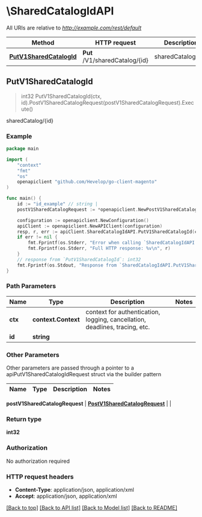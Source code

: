 # \SharedCatalogIdAPI

All URIs are relative to *http://example.com/rest/default*

Method | HTTP request | Description
------------- | ------------- | -------------
[**PutV1SharedCatalogId**](SharedCatalogIdAPI.md#PutV1SharedCatalogId) | **Put** /V1/sharedCatalog/{id} | sharedCatalog/{id}



## PutV1SharedCatalogId

> int32 PutV1SharedCatalogId(ctx, id).PostV1SharedCatalogRequest(postV1SharedCatalogRequest).Execute()

sharedCatalog/{id}



### Example

```go
package main

import (
	"context"
	"fmt"
	"os"
	openapiclient "github.com/Hevelop/go-client-magento"
)

func main() {
	id := "id_example" // string | 
	postV1SharedCatalogRequest := *openapiclient.NewPostV1SharedCatalogRequest(*openapiclient.NewSharedCatalogDataSharedCatalogInterface("Name_example", "Description_example", int32(123), int32(123), "CreatedAt_example", int32(123), int32(123), int32(123))) // PostV1SharedCatalogRequest |  (optional)

	configuration := openapiclient.NewConfiguration()
	apiClient := openapiclient.NewAPIClient(configuration)
	resp, r, err := apiClient.SharedCatalogIdAPI.PutV1SharedCatalogId(context.Background(), id).PostV1SharedCatalogRequest(postV1SharedCatalogRequest).Execute()
	if err != nil {
		fmt.Fprintf(os.Stderr, "Error when calling `SharedCatalogIdAPI.PutV1SharedCatalogId``: %v\n", err)
		fmt.Fprintf(os.Stderr, "Full HTTP response: %v\n", r)
	}
	// response from `PutV1SharedCatalogId`: int32
	fmt.Fprintf(os.Stdout, "Response from `SharedCatalogIdAPI.PutV1SharedCatalogId`: %v\n", resp)
}
```

### Path Parameters


Name | Type | Description  | Notes
------------- | ------------- | ------------- | -------------
**ctx** | **context.Context** | context for authentication, logging, cancellation, deadlines, tracing, etc.
**id** | **string** |  | 

### Other Parameters

Other parameters are passed through a pointer to a apiPutV1SharedCatalogIdRequest struct via the builder pattern


Name | Type | Description  | Notes
------------- | ------------- | ------------- | -------------

 **postV1SharedCatalogRequest** | [**PostV1SharedCatalogRequest**](PostV1SharedCatalogRequest.md) |  | 

### Return type

**int32**

### Authorization

No authorization required

### HTTP request headers

- **Content-Type**: application/json, application/xml
- **Accept**: application/json, application/xml

[[Back to top]](#) [[Back to API list]](../README.md#documentation-for-api-endpoints)
[[Back to Model list]](../README.md#documentation-for-models)
[[Back to README]](../README.md)

